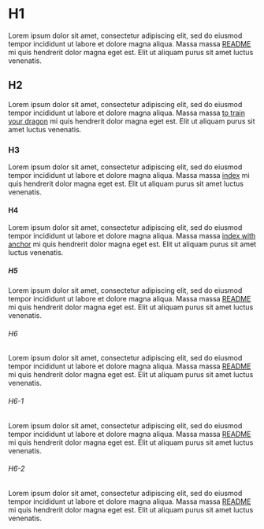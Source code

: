 # H1
Lorem ipsum dolor sit amet, consectetur adipiscing elit, sed do eiusmod tempor incididunt ut labore et dolore magna aliqua. Massa massa [README](./README) mi quis hendrerit dolor magna eget est. Elit ut aliquam purus sit amet luctus venenatis.

## H2
Lorem ipsum dolor sit amet, consectetur adipiscing elit, sed do eiusmod tempor incididunt ut labore et dolore magna aliqua. Massa massa [to train your dragon](./README#how-to-train-your-dragon) mi quis hendrerit dolor magna eget est. Elit ut aliquam purus sit amet luctus venenatis.

### H3
Lorem ipsum dolor sit amet, consectetur adipiscing elit, sed do eiusmod tempor incididunt ut labore et dolore magna aliqua. Massa massa [index](./) mi quis hendrerit dolor magna eget est. Elit ut aliquam purus sit amet luctus venenatis.

#### H4
Lorem ipsum dolor sit amet, consectetur adipiscing elit, sed do eiusmod tempor incididunt ut labore et dolore magna aliqua. Massa massa [index with anchor](./#how-to-train-your-dragon) mi quis hendrerit dolor magna eget est. Elit ut aliquam purus sit amet luctus venenatis.

##### H5
Lorem ipsum dolor sit amet, consectetur adipiscing elit, sed do eiusmod tempor incididunt ut labore et dolore magna aliqua. Massa massa [README](./bar) mi quis hendrerit dolor magna eget est. Elit ut aliquam purus sit amet luctus venenatis.

###### H6
Lorem ipsum dolor sit amet, consectetur adipiscing elit, sed do eiusmod tempor incididunt ut labore et dolore magna aliqua. Massa massa [README](./bar#do-not-the-cat) mi quis hendrerit dolor magna eget est. Elit ut aliquam purus sit amet luctus venenatis.

###### H6-1
Lorem ipsum dolor sit amet, consectetur adipiscing elit, sed do eiusmod tempor incididunt ut labore et dolore magna aliqua. Massa massa [README](#h5) mi quis hendrerit dolor magna eget est. Elit ut aliquam purus sit amet luctus venenatis.

###### H6-2
Lorem ipsum dolor sit amet, consectetur adipiscing elit, sed do eiusmod tempor incididunt ut labore et dolore magna aliqua. Massa massa [README](#h6-1) mi quis hendrerit dolor magna eget est. Elit ut aliquam purus sit amet luctus venenatis.
